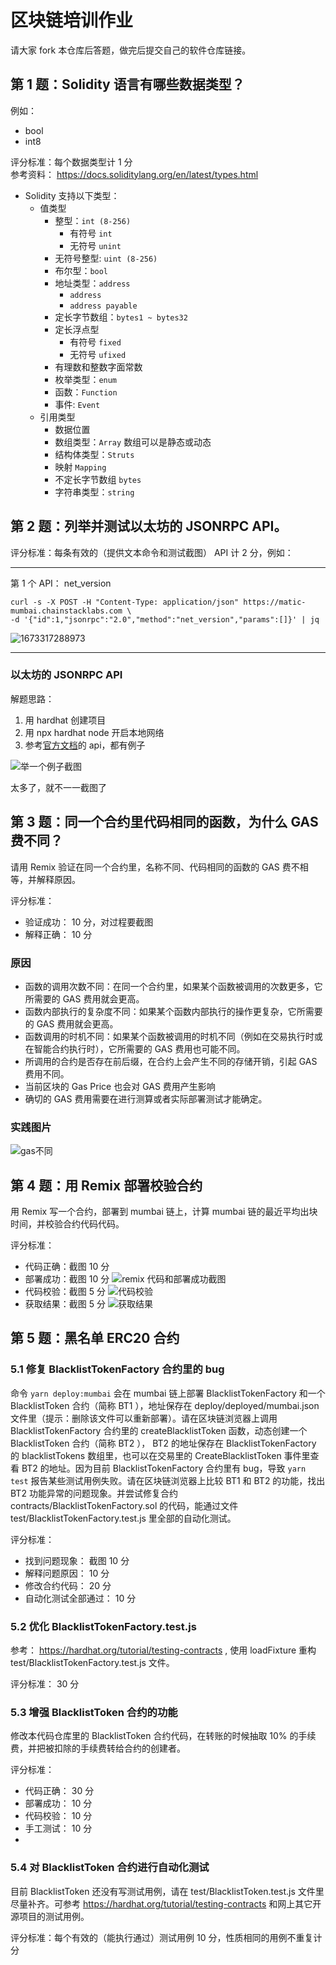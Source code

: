 # 区块链培训作业

请大家 fork 本仓库后答题，做完后提交自己的软件仓库链接。

## 第 1 题：Solidity 语言有哪些数据类型？

例如：

-   bool
-   int8

评分标准：每个数据类型计 1 分  
参考资料： https://docs.soliditylang.org/en/latest/types.html

-   Solidity 支持以下类型：
    -   值类型
        -   整型：`int (8-256)`
            -   有符号 `int`
            -   无符号 `unint`
        -   无符号整型: `uint (8-256)`
        -   布尔型：`bool`
        -   地址类型：`address`
            -   `address`
            -   `address payable`
        -   定长字节数组：`bytes1 ~ bytes32`
        -   定长浮点型
            -   有符号 `fixed`
            -   无符号 `ufixed`
        -   有理数和整数字面常数
        -   枚举类型：`enum`
        -   函数：`Function`
        -   事件: `Event`
    -   引用类型
        -   数据位置
        -   数组类型：`Array` 数组可以是静态或动态
        -   结构体类型：`Struts`
        -   映射 `Mapping`
        -   不定长字节数组 `bytes`
        -   字符串类型：`string`

## 第 2 题：列举并测试以太坊的 JSONRPC API。

评分标准：每条有效的（提供文本命令和测试截图） API 计 2 分，例如：

---

第 1 个 API： net_version

```shell
curl -s -X POST -H "Content-Type: application/json" https://matic-mumbai.chainstacklabs.com \
-d '{"id":1,"jsonrpc":"2.0","method":"net_version","params":[]}' | jq
```

![1673317288973](https://user-images.githubusercontent.com/7695325/211447294-e9e142c1-0fec-4588-9c8a-7ebfbd38a907.png)

---

### 以太坊的 JSONRPC API

解题思路：

1. 用 hardhat 创建项目
2. 用 npx hardhat node 开启本地网络
3. 参考[官方文档](https://openethereum.github.io/JSONRPC-eth-module#eth_accounts)的 api，都有例子

![举一个例子截图](./imgs//jsonrpc-api.png)

太多了，就不一一截图了

## 第 3 题：同一个合约里代码相同的函数，为什么 GAS 费不同？

请用 Remix 验证在同一个合约里，名称不同、代码相同的函数的 GAS 费不相等，并解释原因。

评分标准：

-   验证成功： 10 分，对过程要截图
-   解释正确： 10 分

### 原因

-   函数的调用次数不同：在同一个合约里，如果某个函数被调用的次数更多，它所需要的 GAS 费用就会更高。
-   函数内部执行的复杂度不同：如果某个函数内部执行的操作更复杂，它所需要的 GAS 费用就会更高。
-   函数调用的时机不同：如果某个函数被调用的时机不同（例如在交易执行时或在智能合约执行时），它所需要的 GAS 费用也可能不同。
-   所调用的合约是否存在前后缀，在合约上会产生不同的存储开销，引起 GAS 费用不同。
-   当前区块的 Gas Price 也会对 GAS 费用产生影响
-   确切的 GAS 费用需要在进行测算或者实际部署测试才能确定。

### 实践图片

![gas不同](./imgs/gas.png)

## 第 4 题：用 Remix 部署校验合约

用 Remix 写一个合约，部署到 mumbai 链上，计算 mumbai 链的最近平均出块时间，并校验合约代码代码。

评分标准：

-   代码正确：截图 10 分
-   部署成功：截图 10 分
    ![remix 代码和部署成功截图](./imgs/getBlockTime.png)
-   代码校验：截图 5 分
    ![代码校验](./imgs/verify-code.png)
-   获取结果：截图 5 分
    ![获取结果](./imgs/verify-result.png)

## 第 5 题：黑名单 ERC20 合约

### 5.1 修复 BlacklistTokenFactory 合约里的 bug

命令 `yarn deploy:mumbai` 会在 mumbai 链上部署 BlacklistTokenFactory 和一个 BlacklistToken 合约（简称 BT1 ），地址保存在 deploy/deployed/mumbai.json 文件里（提示：删除该文件可以重新部署）。请在区块链浏览器上调用 BlacklistTokenFactory 合约里的 createBlacklistToken 函数，动态创建一个 BlacklistToken 合约（简称 BT2 ）， BT2 的地址保存在 BlacklistTokenFactory 的 blacklistTokens 数组里，也可以在交易里的 CreateBlacklistToken 事件里查看 BT2 的地址。因为目前 BlacklistTokenFactory 合约里有 bug，导致 `yarn test` 报告某些测试用例失败。请在区块链浏览器上比较 BT1 和 BT2 的功能，找出 BT2 功能异常的问题现象。并尝试修复合约 contracts/BlacklistTokenFactory.sol 的代码，能通过文件 test/BlacklistTokenFactory.test.js 里全部的自动化测试。

评分标准：

-   找到问题现象： 截图 10 分
-   解释问题原因： 10 分
-   修改合约代码： 20 分
-   自动化测试全部通过： 10 分

### 5.2 优化 BlacklistTokenFactory.test.js

参考： https://hardhat.org/tutorial/testing-contracts , 使用 loadFixture 重构 test/BlacklistTokenFactory.test.js 文件。

评分标准： 30 分

### 5.3 增强 BlacklistToken 合约的功能

修改本代码仓库里的 BlacklistToken 合约代码，在转账的时候抽取 10% 的手续费，并把被扣除的手续费转给合约的创建者。

评分标准：

-   代码正确： 30 分
-   部署成功： 10 分
-   代码校验： 10 分
-   手工测试： 10 分
-

### 5.4 对 BlacklistToken 合约进行自动化测试

目前 BlacklistToken 还没有写测试用例，请在 test/BlacklistToken.test.js 文件里尽量补齐。可参考 https://hardhat.org/tutorial/testing-contracts 和网上其它开源项目的测试用例。

评分标准：每个有效的（能执行通过）测试用例 10 分，性质相同的用例不重复计分
